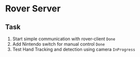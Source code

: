 # Rover Server


## Task
1. Start simple communication with rover-client `Done`
2. Add Nintendo switch for manual control `Done`
3. Test Hand Tracking and detection using camera `InProgress`


